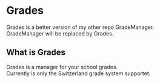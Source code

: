 # Grades

Grades is a better version of my other repo GradeManager.  
GradeManager will be replaced by Grades.

## What is Grades
Grades is a manager for your school grades.  
Currently is only the Switzerland grade system supportet.  

